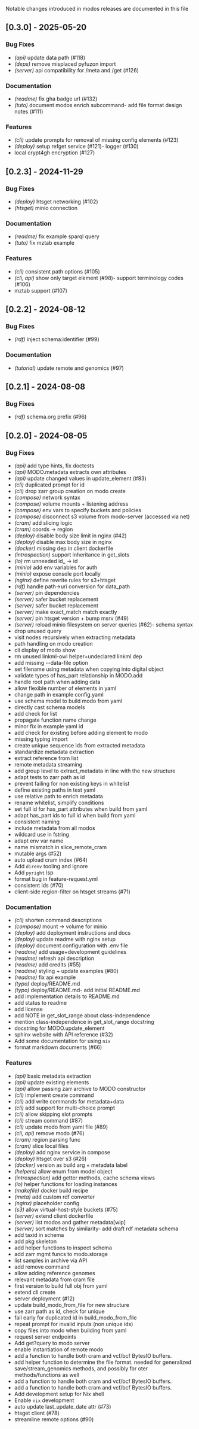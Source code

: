 Notable changes introduced in modos releases are documented in this file


## [0.3.0] - 2025-05-20

### Bug Fixes

- *(api)* update data path (#118)
- *(deps)* remove misplaced pyfuzon import
- *(server)* api compatibility for /meta and /get (#126)

### Documentation

- *(readme)* fix gha badge url (#132)
- *(tuto)* document modos enrich subcommand- add file format design notes (#111)


### Features

- *(cli)* update prompts for removal of missing config elements (#123)
- *(deploy)* setup refget service (#121)- logger (#130)
- local crypt4gh encryption (#127)



## [0.2.3] - 2024-11-29

### Bug Fixes

- *(deploy)* htsget networking (#102)
- *(htsget)* minio connection

### Documentation

- *(readme)* fix example sparql query
- *(tuto)* fix mztab example

### Features

- *(cli)* consistent path options (#105)
- *(cli, api)* show only target element (#98)- support terminology codes (#106)
- mztab support (#107)



## [0.2.2] - 2024-08-12

### Bug Fixes

- *(rdf)* inject schema:identifier (#99)

### Documentation

- *(tutorial)* update remote and genomics (#97)


## [0.2.1] - 2024-08-08

### Bug Fixes

- *(rdf)* schema.org prefix (#96)


## [0.2.0] - 2024-08-05

### Bug Fixes

- *(api)* add type hints, fix doctests
- *(api)* MODO.metadata extracts own attributes
- *(api)* update changed values in update_element (#83)
- *(cli)* duplicated prompt for id
- *(cli)* drop zarr group creation on modo create
- *(compose)* network syntax
- *(compose)* volume mounts + listening address
- *(compose)* env vars to specify buckets and policies
- *(compose)* disconnect s3 volume from modo-server (accessed via net)
- *(cram)* add slicing logic
- *(cram)* coords -> region
- *(deploy)* disable body size limit in nginx (#42)
- *(deploy)* disable max body size in nginx
- *(docker)* missing dep in client dockerfile
- *(introspection)* support inheritance in get_slots
- *(io)* rm unneeded id_ -> id
- *(minio)* add env variables for auth
- *(minio)* expose console port locally
- *(nginx)* define rewrite rules for s3+htsget
- *(rdf)* handle path->uri conversion for data_path
- *(server)* pin dependencies
- *(server)* safer bucket replacement
- *(server)* safer bucket replacement
- *(server)* make exact_match match exactly
- *(server)* pin htsget version + bump msrv (#49)
- *(server)* reload minio filesystem on server queries (#62)- schema syntax
- drop unused query
- visit nodes recursively when extracting metadata
- path handling on modo creation
- cli display of modo show
- rm unused linkml-owl helper+undeclared linkml dep
- add missing --data-file option
- set filename using metadata when copying into digital object
- validate types of has_part relationship in MODO.add
- handle root path when adding data
- allow flexible number of elements in yaml
- change path in example config.yaml
- use schema model to build modo from yaml
- directly cast schema models
- add check for list
- propagate function name change
- minor fix in example yaml id
- add check for existing before adding element to modo
- missing typing import
- create unique sequence ids from extracted metadata
- standardize metadata extraction
- extract reference from list
- remote metadata streaming
- add group level to extract_metadata in line with the new structure
- adapt tests to zarr path as id
- prevent failing for non existing keys in whitelist
- define existing paths in test yaml
- use relative path to enrich metadata
- rename whitelist, simplify conditions
- set full id for has_part attributes when build from yaml
- adapt has_part ids to full id when build from yaml
- consistent naming
- include metadata from all modos
- wildcard use in fstring
- adapt env var name
- name mismatch in slice_remote_cram
- mutable args (#52)
- auto upload cram index (#64)
- Add `direnv` tooling and ignore
- Add `pyright` lsp
- format bug in feature-request.yml
- consistent ids (#70)
- client-side region-filter on htsget streams (#71)


### Documentation

- *(cli)* shorten command descriptions
- *(compose)* mount -> volume for minio
- *(deploy)* add deployment instructions and docs
- *(deploy)* update readme with nginx setup
- *(deploy)* document configuration with .env file
- *(readme)* add usage+development guidelines
- *(readme)* refresh api description
- *(readme)* add credits (#55)
- *(readme)* styling + update examples (#80)
- *(readme)* fix api example
- *(typo)* deploy/README.md
- *(typo)* deploy/README.md- add initial README.md
- add implementation details to README.md
- add status to readme
- add license
- add NOTE in get_slot_range about class-independence
- mention class-independence in get_slot_range docstring
- docstring for MODO.update_element
- sphinx website with API reference (#32)
- Add some documentation for using `nix`
- format markdown documents (#66)


### Features

- *(api)* basic metadata extraction
- *(api)* update existing elements
- *(api)* allow passing zarr archive to MODO constructor
- *(cli)* implement create command
- *(cli)* add write commands for metadata+data
- *(cli)* add support for multi-choice prompt
- *(cli)* allow skipping slot prompts
- *(cli)* stream command (#87)
- *(cli)* update modo from yaml file (#89)
- *(cli, api)* remove modo (#76)
- *(cram)* region parsing func
- *(cram)* slice local files
- *(deploy)* add nginx service in compose
- *(deploy)* htsget over s3 (#26)
- *(docker)* version as build arg + metadata label
- *(helpers)* allow enum from model object
- *(introspection)* add getter methods, cache schema views
- *(io)* helper functions for loading instances
- *(makefile)* docker build recipe
- *(meta)* add custom rdf converter
- *(nginx)* placeholder config
- *(s3)* allow virtual-host-style buckets (#75)
- *(server)* extend client dockerfile
- *(server)* list modos and gather metadata[wip]
- *(server)* sort matches by similarity- add draft rdf metadata schema
- add taxid in schema
- add pkg skeleton
- add helper functions to inspect schema
- add zarr mgmt funcs to modo.storage
- list samples in archive via API
- add remove command
- allow adding reference genomes
- relevant metadata from cram file
- first version to build full obj from yaml
- extend cli create
- server deployment (#12)
- update build_modo_from_file for new structure
- use zarr path as id, check for unique
- fail early for duplicated id in build_modo_from_file
- repeat prompt for invalid inputs (non unique ids)
- copy files into modo when building from yaml
- request server endpoints
- Add get?query to modo server
- enable instantiation of remote modo
- add a function to handle both cram and vcf/bcf BytesIO buffers.
- add helper function to determine the file format. needed for generalized save/stream_genomics methods, and possibly for oter methods/functions as well
- add a function to handle both cram and vcf/bcf BytesIO buffers.
- add a function to handle both cram and vcf/bcf BytesIO buffers.
- Add development setup for Nix shell
- Enable `nix` development
- auto update last_update_date attr (#73)
- htsget client (#78)
- streamline remote options (#90)


<!--generated by git-cliff -->
